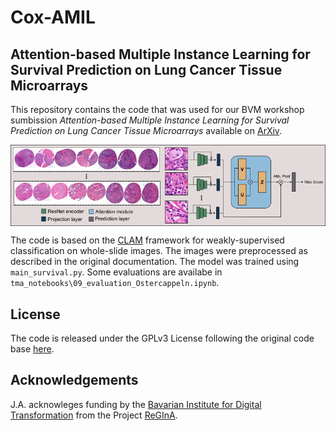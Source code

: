 # Cox-AMIL

## Attention-based Multiple Instance Learning for Survival Prediction on Lung Cancer Tissue Microarrays 

This repository contains the code that was used for our BVM workshop sumbission *Attention-based Multiple Instance Learning for Survival Prediction on Lung Cancer Tissue Microarrays* available on [ArXiv](https://arxiv.org/abs/2212.07724). 

<img src="architecture_bg.png" width="600px" align="center"/>

The code is based on the [CLAM](https://github.com/mahmoodlab/CLAM) framework for weakly-supervised classification on whole-slide images. The images were preprocessed as described in the original documentation. The model was trained using `main_survival.py`. Some evaluations are availabe in `tma_notebooks\09_evaluation_Ostercappeln.ipynb`.

## License

The code is released under the GPLv3 License following the original code base [here](https://github.com/mahmoodlab/CLAM).


## Acknowledgements

J.A. acknowleges funding by the [Bavarian Institute for Digital Transformation](https://badw.de/bayerisches-forschungsinstitut-fuer-digitale-transformation.html) from the Project [ReGInA](https://en.bidt.digital/regina/).